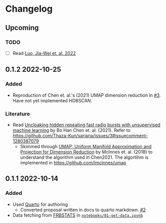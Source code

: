 # Changelog

## Upcoming

### TODO
- [ ] Read [Luo, Jia-Wei et. al. 2022](https://ui.adsabs.harvard.edu/abs/2022arXiv221002463L/abstract)

## 0.1.2 2022-10-25

### Added
- Reproduction of Chen et. al.'s (2021) UMAP dimension reduction in [#3](https://github.com/Thaza-Kun/sarjana/issues/3). Have not yet implemented HDBSCAN.

### Literature
- Read [Uncloaking hidden repeating fast radio bursts with unsupervised machine learning](https://ui.adsabs.harvard.edu/abs/2022MNRAS.509.1227C/abstract) by Bo Han Chen et. al. (2021). Refer to https://github.com/Thaza-Kun/sarjana/issues/3#issuecomment-1280387079
  - Skimmed through [UMAP: Uniform Manifold Approximation and Projection for Dimension Reduction](https://ui.adsabs.harvard.edu/abs/2018arXiv180203426M/abstract) by McInnes et. al. (2018) to understand the algorithm used in Chen2021. The algortihm is implemented in https://github.com/lmcinnes/umap


## 0.1.1 2022-10-14

### Added
- Used [Quarto](https://quarto.org) for authoring
  * Converted proposal written in docs to quarto markdown. [#2](https://github.com/Thaza-Kun/sarjana/issues/2)
- Data fetching from [FRBSTATS](https://www.herta-experiment.org/frbstats/) in [`notebooks/01-get-data.ipynb`](notebooks/01-get-data.ipynb)